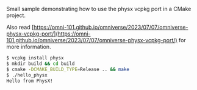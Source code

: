 Small sample demonstrating how to use the physx vcpkg port in a CMake project.

Also read [https://omni-101.github.io/omniverse/2023/07/07/omniverse-physx-vcpkg-port/](https://omni-101.github.io/omniverse/2023/07/07/omniverse-physx-vcpkg-port/) for more information.

```bash
$ vcpkg install physx
$ mkdir build && cd build
$ cmake -DCMAKE_BUILD_TYPE=Release .. && make
$ ./hello_physx
Hello from PhysX!
```
